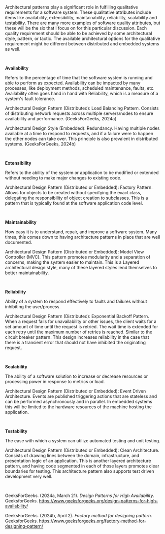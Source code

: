 Architectural patterns play a significant role in fulfilling qualitative
requirements for a software system. These qualitative attributes include
items like availability, extensibility, maintainability, reliability,
scalability and testability. There are many more examples of software
quality attributes, but these will be the six that I focus on for this
particular discussion. Each quality requirement should be able to be
achieved by some architectural style, pattern, or tactic. The available
architectural options for the qualitative requirement might be different
between distributed and embedded systems as well.

 

**Availability**

Refers to the percentage of time that the software system is running and
able to perform as expected. Availability can be impacted by many
processes, like deployment methods, scheduled maintenance, faults, etc.
Availability often goes hand in hand with Reliability, which is a
measure of a system's fault tolerance.

Architectural Design Pattern (Distributed): Load Balancing Pattern.
Consists of distributing network requests across multiple servers/nodes
to ensure availability and performance. (GeeksForGeeks, 2024a)

Architectural Design Style (Embedded): Redundancy. Having multiple nodes
available at a time to respond to requests, and if a failure were to
happen the other nodes can take over. This principle is also prevalent
in distributed systems. (GeeksForGeeks, 2024b)

 

**Extensibility**

Refers to the ability of the system or application to be modified or
extended without needing to make major changes to existing code.

Architectural Design Pattern (Distributed or Embedded): Factory Pattern.
Allows for objects to be created without specifying the exact class,
delegating the responsibility of object creation to subclasses. This is
a pattern that is typically found at the software application code
level.

 

**Maintainability**

How easy it is to understand, repair, and improve a software system.
Many times, this comes down to having architecture patterns in place
that are well documented.

Architectural Design Pattern (Distributed or Embedded): Model View
Controller (MVC). This pattern promotes modularity and a separation of
concerns, making the system easier to maintain. This is a Layered
architectural design style, many of these layered styles lend themselves
to better maintainability.

 

**Reliability**

Ability of a system to respond effectively to faults and failures
without inhibiting the user/process.

Architectural Design Pattern (Distributed): Exponential Backoff Pattern.
When a request fails for unavailability or other issues, the client
waits for a set amount of time until the request is retried. The wait
time is extended for each retry until the maximum number of retries is
reached. Similar to the circuit breaker pattern. This design increases
reliability in the case that there is a transient error that should not
have inhibited the originating request.

 

**Scalability**

The ability of a software solution to increase or decrease resources or
processing power in response to metrics or load.

Architectural Design Pattern (Distributed or Embedded): Event Driven
Architecture. Events are published triggering actions that are stateless
and can be performed asynchronously and in parallel. In embedded systems
this will be limited to the hardware resources of the machine hosting
the application.

 

**Testability**

The ease with which a system can utilize automated testing and unit
testing.

Architectural Design Pattern (Distributed or Embedded): Clean
Architecture. Consists of drawing lines between the domain,
infrastructure, and presentation logic of an application. This is
another layered architecture pattern, and having code segmented in each
of those layers promotes clear boundaries for testing. This architecture
pattern also supports test driven development very well.

 

GeeksForGeeks. (2024a, March 21). *Design Patterns for High
Availability*. GeeksforGeeks.
https://www.geeksforgeeks.org/design-patterns-for-high-availability/

GeeksForGeeks. (2024b, April 2). *Factory method for designing pattern*.
GeeksforGeeks.
https://www.geeksforgeeks.org/factory-method-for-designing-pattern/

 
